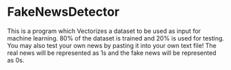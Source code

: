 # FakeNewsDetector

This is a program which Vectorizes a dataset to be used as input for machine learning. 80% of the dataset is trained and 20% is used for testing. You may also test your own news by pasting it into your own text file! The real news will be represented as 1s and the fake news will be represented as 0s. 

